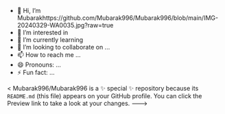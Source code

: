 - 👋 Hi, I’m Mubarakhttps://github.com/Mubarak996/Mubarak996/blob/main/IMG-20240329-WA0035.jpg?raw=true
- 👀 I’m interested in 
- 🌱 I’m currently learning
-  💞️ I’m looking to collaborate on ...
- 📫 How to reach me ...
- 😄 Pronouns: ...
- ⚡ Fun fact: ...

<
Mubarak996/Mubarak996 is a ✨ special ✨ repository because its `README.md` (this file) appears on your GitHub profile.
You can click the Preview link to take a look at your changes.
--->
